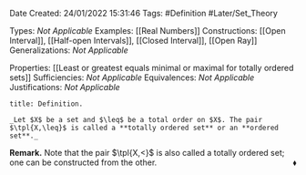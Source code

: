 <div class="topSpace"></div>

Date Created: 24/01/2022 15:31:46
Tags: #Definition #Later/Set_Theory

Types: _Not Applicable_
Examples: [[Real Numbers]]
Constructions: [[Open Interval]], [[Half-open Intervals]], [[Closed Interval]], [[Open Ray]]
Generalizations: _Not Applicable_

Properties: [[Least or greatest equals minimal or maximal for totally ordered sets]]
Sufficiencies: _Not Applicable_
Equivalences: _Not Applicable_
Justifications: _Not Applicable_

``` ad-Definition
title: Definition.

_Let $X$ be a set and $\leq$ be a total order on $X$. The pair $\tpl{X,\leq}$ is called a **totally ordered set** or an **ordered set**._

```

**Remark.** Note that the pair $\tpl{X,<}$ is also called a totally ordered set; one can be constructed from the other.<span style="float:right;">$\blacklozenge$</span>
